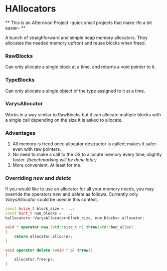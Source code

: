 # HAllocators
** This is an Afternoon Project -quick small projects that make life a bit easier- **

A bunch of straighforward and simple heap memory allocators. They allocates the needed memory upfront and reuse blocks when freed.

### RawBlocks
Can only allocate a single block at a time, and returns a void pointer to it.

### TypeBlocks
Can only allocate a single object of the type assigned to it at a time.

### VarysAllocator
Works in a way similar to RawBlocks but it can allocate multiple blocks with a single call depending on the size it is asked to allocate.

### Advantages
1. All memory is freed once allocator destructor is called; makes it safer even with raw pointers.
2. No need to make a call to the OS to allocate memory every time; slightly faster. *(benchmarking will be done later)*
3. More convenient. At least for me.

### Overriding *new* and *delete*
If you would like to use an allocator for all your memory needs, you may override the operators *new* and *delete* as follows. Currently only *VarysAllocator* could be used in this context.

``` C++
const hsize_t block_size = ...;
const hint_t num_blocks = ...;
hallocators::VarysAllocator<block_size, num_blocks> allocator;

void * operator new (std::size_t n) throw(std::bad_alloc)
{
    return allocator.alloc(n);
}

void operator delete (void * p) throw()
{
    allocator.free(p);
}
```
